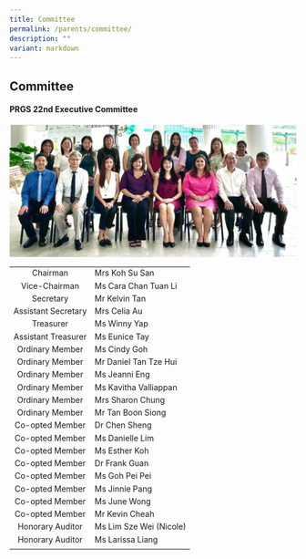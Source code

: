 ```yaml
---
title: Committee
permalink: /parents/committee/
description: ""
variant: markdown
---
```

## Committee

#### PRGS 22nd Executive Committee

![](/images/WhatsApp_Image_2023_10_24_at_7_42_19_PM.jpeg)

|   |   |
|:-:|---|
| Chairman  | Mrs Koh Su San  |
| Vice-Chairman  | Ms Cara Chan Tuan Li  |
|  Secretary | Mr Kelvin Tan  |
| Assistant Secretary  | Mrs Celia Au |
| Treasurer  | Ms Winny Yap  |
| Assistant Treasurer  | Ms Eunice Tay  |
| Ordinary Member  | Ms Cindy Goh  |
| Ordinary Member  | Mr Daniel Tan Tze Hui  |
| Ordinary Member  | Ms Jeanni Eng  |
| Ordinary Member  | Ms Kavitha Valliappan  |
| Ordinary Member  | Mrs Sharon Chung |
| Ordinary Member  | Mr Tan Boon Siong  |
| Co-opted Member  | Dr Chen Sheng  |
| Co-opted Member  | Ms Danielle Lim  |
| Co-opted Member  | Ms Esther Koh  |
| Co-opted Member  | Dr Frank Guan  |
| Co-opted Member  | Ms Goh Pei Pei  |
| Co-opted Member  | Ms Jinnie Pang  |
| Co-opted Member  | Ms June Wong |
| Co-opted Member  | Mr Kevin Cheah  |
| Honorary Auditor  | Ms Lim Sze Wei (Nicole)  |
| Honorary Auditor  | Ms Larissa Liang  |
|   |   |